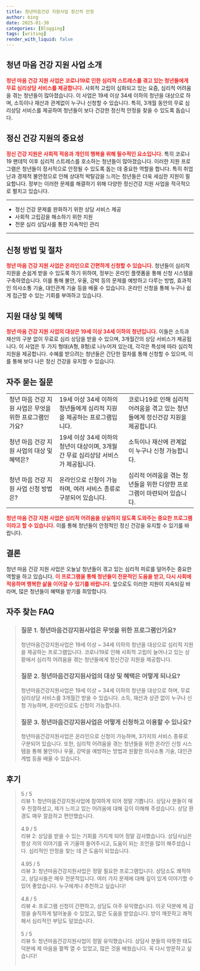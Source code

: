 ```yaml
---
title: 청년마음건강 지원사업 정신적 안정
author: bing
date: 2025-01-30
categories: [Blogging]
tags: [writing]
render_with_liquid: false
---
```



<h2 id="청년마음건강지원사업소개">청년 마음 건강 지원 사업 소개</h2>

<p><b><span style="color: #ee2323;">청년 마음 건강 지원 사업은 코로나19로 인한 심리적 스트레스를 겪고 있는 청년들에게 무료 심리상담 서비스를 제공합니다.</span></b> 사회적 고립이 심화되고 있는 요즘, 심리적 어려움을 겪는 청년들이 많아졌습니다. 이 사업은 19세 이상 34세 이하의 청년을 대상으로 하며, 소득이나 재산과 관계없이 누구나 신청할 수 있습니다. 특히, 3개월 동안의 무료 심리상담 서비스를 제공하여 청년들이 보다 건강한 정신적 안정을 찾을 수 있도록 돕습니다.</p>

<h2 id="정신건강지원의중요성">정신 건강 지원의 중요성</h2>

<p><b><span style="color: #ee2323;">정신 건강 지원은 사회적 적응과 개인의 행복을 위해 필수적인 요소입니다.</span></b> 특히 코로나19 팬데믹 이후 심리적 스트레스를 호소하는 청년들이 많아졌습니다. 이러한 지원 프로그램은 청년들이 정서적으로 안정될 수 있도록 돕는 데 중요한 역할을 합니다. 특히 취업난과 경제적 불안정으로 인해 상대적 박탈감을 느끼는 청년들은 더욱 세심한 지원이 필요합니다. 정부는 이러한 문제를 해결하기 위해 다양한 정신건강 지원 사업을 적극적으로 펼치고 있습니다.</p>

<hr />

<ul>
    <li>정신 건강 문제를 완화하기 위한 상담 서비스 제공</li>
    <li>사회적 고립감을 해소하기 위한 지원</li>
    <li>전문 심리 상담사를 통한 지속적인 관리</li>
</ul>

<hr />

<h2 id="신청방법및절차">신청 방법 및 절차</h2>

<p><b><span style="color: #ee2323;">청년 마음 건강 지원 사업은 온라인으로 간편하게 신청할 수 있습니다.</span></b> 청년들이 심리적 지원을 손쉽게 받을 수 있도록 하기 위하여, 정부는 온라인 플랫폼을 통해 신청 시스템을 구축하였습니다. 이를 통해 불안, 우울, 강박 등의 문제를 예방하고 다루는 방법, 효과적인 의사소통 기술, 대인관계 기술 등을 배울 수 있습니다. 온라인 신청을 통해 누구나 쉽게 접근할 수 있는 기회를 부여하고 있습니다.</p>

<h2 id="지원대상과혜택">지원 대상 및 혜택</h2>

<p><b><span style="color: #ee2323;">청년 마음 건강 지원 사업의 대상은 19세 이상 34세 이하의 청년입니다.</span></b> 이들은 소득과 재산의 구분 없이 무료로 심리 상담을 받을 수 있으며, 3개월간의 상담 서비스가 제공됩니다. 이 사업은 두 가지 형태(A형, B형)로 나누어져 있는데, 각각은 특성에 따라 심리적 지원을 제공합니다. 수혜를 받으려는 청년들은 간단한 절차를 통해 신청할 수 있으며, 이를 통해 보다 나은 정신 건강을 유지할 수 있습니다.</p>

<h2 id="자주묻는질문">자주 묻는 질문</h2>

<table>
    <tr>
        <td>청년 마음 건강 지원 사업은 무엇을 위한 프로그램인가요?</td>
        <td>19세 이상 34세 이하의 청년들에게 심리적 지원을 제공하는 프로그램입니다.</td>
        <td>코로나19로 인해 심리적 어려움을 겪고 있는 청년들에게 정신건강 지원을 제공합니다.</td>
    </tr>
    <tr>
        <td>청년 마음 건강 지원 사업의 대상 및 혜택은?</td>
        <td>19세 이상 34세 이하의 청년이 대상이며, 3개월간 무료 심리상담 서비스가 제공됩니다.</td>
        <td>소득이나 재산에 관계없이 누구나 신청 가능합니다.</td>
    </tr>
    <tr>
        <td>청년 마음 건강 지원 사업 신청 방법은?</td>
        <td>온라인으로 신청이 가능하며, 여러 서비스 종류로 구분되어 있습니다.</td>
        <td>심리적 어려움을 겪는 청년들을 위한 다양한 프로그램이 마련되어 있습니다.</td>
    </tr>
</table>

<p><b><span style="color: #ee2323;">청년 마음 건강 지원 사업은 심리적 어려움을 상실하지 않도록 도와주는 중요한 프로그램이라고 할 수 있습니다.</span></b> 이를 통해 청년들이 안정적인 정신 건강을 유지할 수 있기를 바랍니다.</p>

<h2 id="결론">결론</h2>

<p>청년 마음 건강 지원 사업은 오늘날 청년들이 겪고 있는 심리적 피로를 덜어주는 중요한 역할을 하고 있습니다. <b><span style="color: #ee2323;">이 프로그램을 통해 청년들이 전문적인 도움을 받고, 다시 사회에 적응하며 행복한 삶을 이어갈 수 있기를 바랍니다.</span></b> 앞으로도 이러한 지원이 지속되길 바라며, 많은 청년들이 혜택을 받기를 희망합니다.</p>


<h2 id='자주_찾는_FAQ'>자주 찾는 FAQ</h2>
<div itemscope="" itemtype="https://schema.org/FAQPage"> 
<blockquote> 
<div itemscope="" itemprop="mainEntity" itemtype="https://schema.org/Question"> 
<h3 itemprop="name">질문 1. 청년마음건강지원사업은 무엇을 위한 프로그램인가요?</h3> 
<div itemscope="" itemprop="acceptedAnswer" itemtype="https://schema.org/Answer"> 
<span itemprop="text"> 
<p>청년마음건강지원사업은 19세 이상 ~ 34세 이하의 청년을 대상으로 심리적 지원을 제공하는 프로그램입니다. 코로나19로 인해 사회적 고립이 늘어나고 있는 상황에서 심리적 어려움을 겪는 청년들에게 정신건강 지원을 제공합니다.</p> 
</span> 
</div> 
</div> 

<div itemscope="" itemprop="mainEntity" itemtype="https://schema.org/Question"> 
<h3 itemprop="name">질문 2. 청년마음건강지원사업의 대상 및 혜택은 어떻게 되나요?</h3> 
<div itemscope="" itemprop="acceptedAnswer" itemtype="https://schema.org/Answer"> 
<span itemprop="text"> 
<p>청년마음건강지원사업은 19세 이상 ~ 34세 이하의 청년을 대상으로 하며, 무료 심리상담 서비스를 3개월간 받을 수 있습니다. 소득, 재산과 상관 없이 누구나 신청 가능하며, 온라인으로도 신청이 가능합니다.</p> 
</span> 
</div> 
</div> 

<div itemscope="" itemprop="mainEntity" itemtype="https://schema.org/Question"> 
<h3 itemprop="name">질문 3. 청년마음건강지원사업은 어떻게 신청하고 이용할 수 있나요?</h3> 
<div itemscope="" itemprop="acceptedAnswer" itemtype="https://schema.org/Answer"> 
<span itemprop="text"> 
<p>청년마음건강지원사업은 온라인으로 신청이 가능하며, 3가지의 서비스 종류로 구분되어 있습니다. 또한, 심리적 어려움을 겪는 청년들을 위한 온라인 신청 시스템을 통해 불안이나 우울, 강박을 예방하는 방법과 원활한 의사소통 기술, 대인관계법 등을 배울 수 있습니다.</p> 
</span> 
</div> 
</div> 
</blockquote> 
</div>
<h2 id='후기'>후기</h2>
<div itemscope itemtype="https://schema.org/Product">
  <blockquote>
  <div itemprop="review" itemscope itemtype="https://schema.org/Review">
      <div itemprop="reviewRating" itemscope itemtype="https://schema.org/Rating"> <span itemprop="ratingValue">5</span> / <span itemprop="bestRating">5</span> </div>
      <span itemprop="reviewBody">리뷰 1: 청년마음건강지원사업에 참여하게 되어 정말 기쁩니다. 상담사 분들이 매우 친절하셨고, 제가 느끼고 있는 어려움에 대해 깊이 이해해 주셨습니다. 상담 환경도 매우 깔끔하고 편안했습니다.</span>
  </div>
  <br>
  <div itemprop="review" itemscope itemtype="https://schema.org/Review">
      <div itemprop="reviewRating" itemscope itemtype="https://schema.org/Rating"> <span itemprop="ratingValue">4.9</span> / <span itemprop="bestRating">5</span> </div>
      <span itemprop="reviewBody">리뷰 2: 상담을 받을 수 있는 기회를 가지게 되어 정말 감사했습니다. 상담사님은 항상 저의 이야기를 귀 기울여 들어주시고, 도움이 되는 조언을 많이 해주셨습니다. 심리적인 안정을 찾는 데 큰 도움이 되었습니다.</span>
  </div>
  <br>
  <div itemprop="review" itemscope itemtype="https://schema.org/Review">
      <div itemprop="reviewRating" itemscope itemtype="https://schema.org/Rating"> <span itemprop="ratingValue">4.95</span> / <span itemprop="bestRating">5</span> </div>
      <span itemprop="reviewBody">리뷰 3: 청년마음건강지원사업은 정말 필요한 프로그램입니다. 상담소도 쾌적하고, 상담사들은 매우 전문적입니다. 여러 가지 문제에 대해 깊이 있게 이야기할 수 있어 좋았습니다. 누구에게나 추천하고 싶습니다!</span>
  </div>
  <br>
  <div itemprop="review" itemscope itemtype="https://schema.org/Review">
      <div itemprop="reviewRating" itemscope itemtype="https://schema.org/Rating"> <span itemprop="ratingValue">4.8</span> / <span itemprop="bestRating">5</span> </div>
      <span itemprop="reviewBody">리뷰 4: 프로그램 신청이 간편하고, 상담도 아주 유익했습니다. 이곳 덕분에 제 감정을 솔직하게 털어놓을 수 있었고, 많은 도움을 받았습니다. 방이 깨끗하고 쾌적해서 심리적인 부담도 덜었습니다.</span>
  </div>
  <br>
  <div itemprop="review" itemscope itemtype="https://schema.org/Review">
      <div itemprop="reviewRating" itemscope itemtype="https://schema.org/Rating"> <span itemprop="ratingValue">5</span> / <span itemprop="bestRating">5</span> </div>
      <span itemprop="reviewBody">리뷰 5: 청년마음건강지원사업이 정말 유익했습니다. 상담사 분들의 따뜻한 태도 덕분에 제 마음을 활짝 열 수 있었고, 많은 것을 배웠습니다. 꼭 다시 방문하고 싶습니다!</span>
  </div>
  <br>
  </blockquote>
</div>

